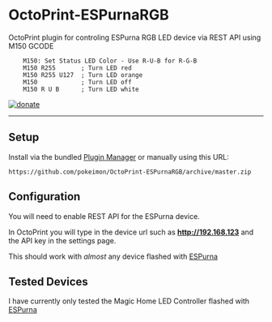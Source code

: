 # OctoPrint-ESPurnaRGB
OctoPrint plugin for controling ESPurna RGB LED device via REST API using M150 GCODE

        M150: Set Status LED Color - Use R-U-B for R-G-B
        M150 R255       ; Turn LED red
        M150 R255 U127  ; Turn LED orange
        M150            ; Turn LED off
        M150 R U B      ; Turn LED white

[![donate](https://img.shields.io/badge/donate-PayPal-blue.svg)](https://paypal.me/pokeimon/5)

---

## Setup

Install via the bundled [Plugin Manager](https://github.com/foosel/OctoPrint/wiki/Plugin:-Plugin-Manager)
or manually using this URL:

    https://github.com/pokeimon/OctoPrint-ESPurnaRGB/archive/master.zip

## Configuration

You will need to enable REST API for the ESPurna device.

In OctoPrint you will type in the device url such as **http://192.168.123** and the API key in the settings page.

This should work with _almost_ any device flashed with [ESPurna](https://github.com/xoseperez/espurna)

## Tested Devices

I have currently only tested the Magic Home LED Controller flashed with [ESPurna](https://github.com/xoseperez/espurna)